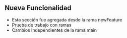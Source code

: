 ## Nueva Funcionalidad
- Esta sección fue agregada desde la rama newFeature
- Prueba de trabajo con ramas
- Cambios independientes de la rama main